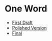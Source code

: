# One Word
- [First Draft](first-draft.md)
- [Polished Version](polished-version.md)
- [Final](final.md)

